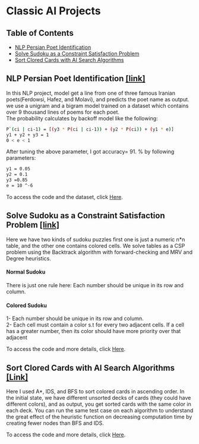 ﻿# Classic AI Projects


## Table of Contents
* [NLP Persian Poet Identification](https://github.com/MohammadJavadArdestani/Classic-AI-Projects/edit/main/README.md#nlp-persian-poet-identification-link)
* [Solve Sudoku as a Constraint Satisfaction Problem ](https://github.com/MohammadJavadArdestani/Classic-AI-Projects/edit/main/README.md#solve-sudoku-as-a-constraint-satisfaction-problem-link)
* [Sort Clored Cards with AI Search Algorithms](https://github.com/MohammadJavadArdestani/Classic-AI-Projects/edit/main/README.md#sort-clored-cards-with-ai-search-algorithms-link)

## NLP Persian Poet Identification [[link]](https://github.com/MohammadJavadArdestani/NLP-persian-poet-identification)
In this NLP project, model get a line from one of three famous Iranian poets(Ferdowsi, Hafez, and Molavi), and predicts the poet name as output.<br>
we use a unigram and a bigram model trained on a dataset which contains over 9 thousand lines of poems for each poet.<br>
The probability calculates by backoff model like the following:
```bash
P`(ci | ci-1) = [(y3 * P(ci | ci-1)) + (y2 * P(ci)) + (y1 * e)] 
y1 + y2 + y3 = 1 
0 < e < 1 
```
After tuning the above parameter, I got accuracy= 91. % by following parameters: 
```bash
y1 = 0.05
y2 = 0.1
y3 =0.85
e = 10 ^-6 
```

To access the code and the dataset, click [Here](https://github.com/MohammadJavadArdestani/NLP-persian-poet-identification).

## Solve Sudoku as a Constraint Satisfaction Problem [[link]](https://github.com/MohammadJavadArdestani/solve-sudoku-by-CSP)
Here we have two kinds of sudoku puzzles first one is just a numeric n*n table, and the other one contains colored cells.
We solve tables as a CSP problem using the Backtrack algorithm with forward-checking and MRV and Degree heuristics.
#### Normal Sudoku
There is just one rule here: Each number should be unique in its row and column.

#### Colored Sudoku
1- Each number should be unique in its row and column.<br>
2- Each cell must contain a color s.t for every two adjacent cells. If a cell has a greater number, then its color should have more priority over that adjacent

To access the code and more details, click [Here](https://github.com/MohammadJavadArdestani/solve-sudoku-by-CSP).

## Sort Clored Cards with AI Search Algorithms [[Link]](https://github.com/MohammadJavadArdestani/sort-colored-cards-with-AI-search-algorithms)
Here I used A*, IDS, and BFS to sort colored cards in ascending order.
In the initial state, we have different unsorted decks of cards (they could have different colors), and as output, you get sorted cards with the same color in each deck.
You can run the same test case on each algorithm to understand the great effect of the heuristic function on decreasing computation time by creating fewer nodes than BFS and IDS.<br>

To access the code and more details, click [Here](https://github.com/MohammadJavadArdestani/sort-colored-cards-with-AI-search-algorithms).
